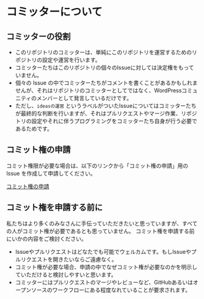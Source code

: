 # コミッターについて

## コミッターの役割

* このリポジトリのコミッターは、単純にこのリポジトリを運営するためのリポジトリの設定や運営を行います。
* コミッターたちはこのリポジトリの個々のIssueに対しては決定権をもっていません。
* 個々の Issue の中でコミッターたちがコメントを書くことがあるかもしれませんが、それはリポジトリのコミッターとしてではなく、WordPressコミュニティのメンバーとして発言しているだけです。
* ただし、`ideasの運営` というラベルがついたIssueについてはコミッターたちが最終的な判断を行いますが、それはプルリクエストやマージ作業、リポジトリの設定やそれに伴うプログラミングをコミッターたち自身が行う必要であるためです。

## コミット権の申請

コミット権限が必要な場合は、以下のリンクから「コミット権の申請」用の Issue を作成して申請してください。

[コミット権の申請](https://github.com/jawordpressorg/ideas/issues/new?labels=%E3%82%B3%E3%83%9F%E3%83%83%E3%83%88%E6%A8%A9%E3%81%AE%E7%94%B3%E8%AB%8B&title=%E3%82%B3%E3%83%9F%E3%83%83%E3%83%88%E6%A8%A9%E3%81%AE%E7%94%B3%E8%AB%8B&template=getinvolved.md)

## コミット権を申請する前に

私たちはより多くのみなさんに手伝っていただきたいと思っていますが、すべての人がコミット権が必要であるとも思っていません。
コミット権を申請する前にいかの内容をご検討ください。

* Issueやプルリクエストはどなたでも可能でウェルカムです。もしIssueやプルリクエストを開きたいならご遠慮なく。
* コミット権が必要な場合、申請の中でなぜコミット権が必要なのかを明示していただけると検討しやすいと思います。
* コミッターにはプルリクエストのマージやレビューなど、GitHubあるいはオープンソースのワークフローにある程度なれていることが要求されます。
